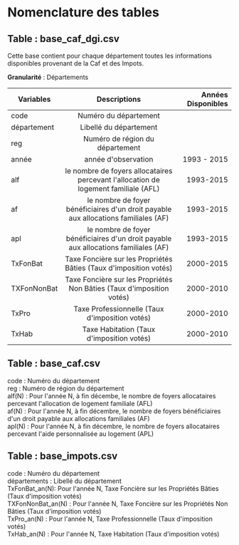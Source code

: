 # Nomenclature des tables 


## Table : base_caf_dgi.csv

Cette base contient pour chaque département toutes les informations disponibles provenant de la Caf et des Impots.

**Granularité** : Départements  




| Variables       | Descriptions | Années Disponibles |
| ------------- |:-------------:| -----:|
| code      | Numéro du département |	|
| département | Libellé du département     |	| 
| reg      | Numéro de région du département |  |
| année      | année d'observation |	1993 - 2015 |
| alf      | le nombre de foyers allocataires percevant l'allocation de logement familiale (AFL) | 1993-2015	| 
| af    | le nombre de foyer bénéficiaires d'un droit payable aux allocations familiales (AF)    | 1993-2015	|
| apl    | le nombre de foyer bénéficiaires d'un droit payable aux allocations familiales (AF)    | 1993-2015	|
| TxFonBat | Taxe Foncière sur les Propriétés  Bâties (Taux d'imposition votés)     | 2000-2015|
| TXFonNonBat     | Taxe Foncière sur les Propriétés  Non  Bâties (Taux d'imposition votés) | 2000-2010|
| TxPro  | Taxe Professionnelle (Taux d'imposition votés)      | 2000-2010 |  
| TxHab | Taxe Habitation (Taux d'imposition votés)      | 2000-2010 |



## Table : base_caf.csv

code : Numéro du département  
reg : Numéro de région du département  
alf(N) : Pour l'année N, à fin décembe, le nombre de foyers allocataires percevant l'allocation de logement familiale (AFL)  
af(N) : Pour l'année N, à fin décembre, le nombre de foyers bénéficiaires d'un droit payable aux allocations familiales (AF)  
apl(N) : Pour l'année N, à fin décembre, le nombre de foyers allocataires percevant l'aide personnalisée au logement (APL)

## Table : base_impots.csv

code : Numéro du département  
départements : Libellé du département  
TxFonBat_an(N): Pour l'année N, Taxe Foncière sur les Propriétés  Bâties (Taux d'imposition votés)  
TXFonNonBat_an(N) : Pour l'année N, Taxe Foncière sur les Propriétés  Non  Bâties (Taux d'imposition votés)  
TxPro_an(N) : Pour l'année N, Taxe Professionnelle (Taux d'imposition votés)  
TxHab_an(N) : Pour l'année N, Taxe Habitation (Taux d'imposition votés)  